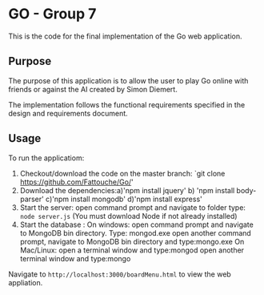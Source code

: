 # GO - Group 7

This is the code for the final implementation of the Go web application.

## Purpose

The purpose of this application is to allow the user to play Go online with friends or against the AI created by Simon Diemert.

The implementation follows the functional requirements specified in the design and requirements document.

## Usage

To run the applicatiom: 

1. Checkout/download the code on the master branch: `git clone https://github.com/Fattouche/Go/'
2. Download the dependencies:a)'npm install jquery' b) 'npm install body-parser' c)'npm install mongodb' d)'npm install express'
2. Start the server: open command prompt and navigate to folder type: `node server.js` (You must download Node if not already installed)
3. Start the database :
      On	windows: open	command	prompt	and	navigate	to	MongoDB bin directory. Type: mongod.exe
                   open	another	command	prompt,	navigate	to	MongoDB bin directory and	type:mongo.exe
      On	Mac/Linux: open	a	terminal window and	type:mongod
                     open	another	terminal	window	and	type:mongo

Navigate to `http://localhost:3000/boardMenu.html` to view the web appliation.
